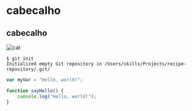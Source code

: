 # cabecalho 
## cabecalho

![cat](https://www.ultima-affinity.com/dw/image/v2/BDGX_PRD/on/demandware.static/-/Library-Sites-Ultima-pt-IsolateLibrary/default/dwe9e83bbe/CatArticles/IMG_CAT_-CAT_EYES_web-l.jpg)
```
$ git init
Initialized empty Git repository in /Users/skills/Projects/recipe-repository/.git/
```
``` javascript
var myVar = "Hello, world!";
```
```javascript
function sayHello() {
    console.log("Hello, world!");
}
